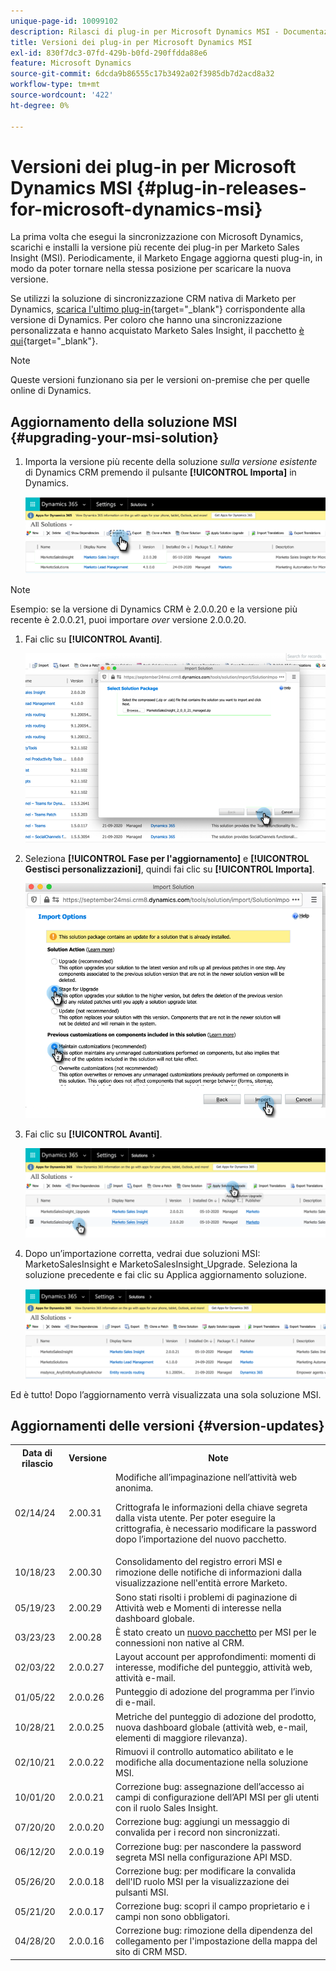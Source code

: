 ```yaml
---
unique-page-id: 10099102
description: Rilasci di plug-in per Microsoft Dynamics MSI - Documentazione di Marketo - Documentazione del prodotto
title: Versioni dei plug-in per Microsoft Dynamics MSI
exl-id: 830f7dc3-07fd-429b-b0fd-290ffdda88e6
feature: Microsoft Dynamics
source-git-commit: 6dcda9b86555c17b3492a02f3985db7d2acd8a32
workflow-type: tm+mt
source-wordcount: '422'
ht-degree: 0%

---
```


# Versioni dei plug-in per Microsoft Dynamics MSI {#plug-in-releases-for-microsoft-dynamics-msi}

La prima volta che esegui la sincronizzazione con Microsoft Dynamics, scarichi e installi la versione più recente dei plug-in per Marketo Sales Insight (MSI). Periodicamente, il Marketo Engage aggiorna questi plug-in, in modo da poter tornare nella stessa posizione per scaricare la nuova versione.

Se utilizzi la soluzione di sincronizzazione CRM nativa di Marketo per Dynamics, [scarica l&#39;ultimo plug-in](/help/marketo/product-docs/marketo-sales-insight/msi-for-microsoft-dynamics/installing/download-the-marketo-sales-insight-solution-for-microsoft-dynamics.md){target="_blank"} corrispondente alla versione di Dynamics. Per coloro che hanno una sincronizzazione personalizzata e hanno acquistato Marketo Sales Insight, il pacchetto [è qui](https://mktg-cdn.marketo.com/community/MarketoSalesInsight_NonNative.zip){target="_blank"}.

>[!NOTE]
>
>Queste versioni funzionano sia per le versioni on-premise che per quelle online di Dynamics.

## Aggiornamento della soluzione MSI {#upgrading-your-msi-solution}

1. Importa la versione più recente della soluzione _sulla versione esistente_ di Dynamics CRM premendo il pulsante **[!UICONTROL Importa]** in Dynamics.

   ![](assets/plug-in-releases-for-microsoft-dynamics-msi-1.png)

>[!NOTE]
>
>Esempio: se la versione di Dynamics CRM è 2.0.0.20 e la versione più recente è 2.0.0.21, puoi importare _over_ versione 2.0.0.20.

1. Fai clic su **[!UICONTROL Avanti]**.

   ![](assets/plug-in-releases-for-microsoft-dynamics-msi-2.png)

1. Seleziona **[!UICONTROL Fase per l&#39;aggiornamento]** e **[!UICONTROL Gestisci personalizzazioni]**, quindi fai clic su **[!UICONTROL Importa]**.

   ![](assets/plug-in-releases-for-microsoft-dynamics-msi-3.png)

1. Fai clic su **[!UICONTROL Avanti]**.

   ![](assets/plug-in-releases-for-microsoft-dynamics-msi-4.png)

1. Dopo un’importazione corretta, vedrai due soluzioni MSI: MarketoSalesInsight e MarketoSalesInsight_Upgrade. Seleziona la soluzione precedente e fai clic su Applica aggiornamento soluzione.

   ![](assets/plug-in-releases-for-microsoft-dynamics-msi-5.png)

Ed è tutto! Dopo l’aggiornamento verrà visualizzata una sola soluzione MSI.

## Aggiornamenti delle versioni {#version-updates}

<table> 
 <tbody> 
  <tr> 
   <th>Data di rilascio</th> 
   <th>Versione</th> 
   <th>Note</th> 
  </tr>
  <tr> 
   <td>02/14/24</td> 
   <td>2.00.31</td> 
   <td>Modifiche all’impaginazione nell’attività web anonima.
   <p>
   Crittografa le informazioni della chiave segreta dalla vista utente. Per poter eseguire la crittografia, è necessario modificare la password dopo l’importazione del nuovo pacchetto.</td> 
  </tr>
  <tr> 
   <td>10/18/23</td> 
   <td>2.00.30</td> 
   <td>Consolidamento del registro errori MSI e rimozione delle notifiche di informazioni dalla visualizzazione nell'entità errore Marketo.</td> 
  </tr>
  <tr> 
   <td>05/19/23</td> 
   <td>2.00.29</td> 
   <td>Sono stati risolti i problemi di paginazione di Attività web e Momenti di interesse nella dashboard globale.</td> 
  </tr>
  <tr> 
   <td>03/23/23</td> 
   <td>2.00.28</td> 
   <td>È stato creato un <a href="https://mktg-cdn.marketo.com/community/MarketoSalesInsight_NonNative.zip">nuovo pacchetto</a> per MSI per le connessioni non native al CRM.</td> 
  </tr>
  <tr> 
   <td>02/03/22</td> 
   <td>2.0.0.27</td> 
   <td>Layout account per approfondimenti: momenti di interesse, modifiche del punteggio, attività web, attività e-mail.</td> 
  </tr>
  <tr> 
   <td>01/05/22</td> 
   <td>2.0.0.26</td> 
   <td>Punteggio di adozione del programma per l’invio di e-mail.</td> 
  </tr>
  <tr> 
   <td>10/28/21</td> 
   <td>2.0.0.25</td> 
   <td>Metriche del punteggio di adozione del prodotto, nuova dashboard globale (attività web, e-mail, elementi di maggiore rilevanza).</td> 
  </tr>
  <tr> 
   <td>02/10/21</td> 
   <td>2.0.0.22</td> 
   <td>Rimuovi il controllo automatico abilitato e le modifiche alla documentazione nella soluzione MSI.</td> 
  </tr>
  <tr> 
   <td>10/01/20</td> 
   <td>2.0.0.21</td> 
   <td>Correzione bug: assegnazione dell’accesso ai campi di configurazione dell’API MSI per gli utenti con il ruolo Sales Insight.</td> 
  </tr> 
  <tr> 
   <td>07/20/20</td> 
   <td>2.0.0.20</td> 
   <td>Correzione bug: aggiungi un messaggio di convalida per i record non sincronizzati.</td> 
  </tr> 
  <tr> 
   <td>06/12/20</td> 
   <td>2.0.0.19</td> 
   <td>Correzione bug: per nascondere la password segreta MSI nella configurazione API MSD.</td> 
  </tr> 
  <tr> 
   <td>05/26/20</td> 
   <td>2.0.0.18</td> 
   <td>Correzione bug: per modificare la convalida dell'ID ruolo MSI per la visualizzazione dei pulsanti MSI.</td> 
  </tr> 
  <tr> 
   <td>05/21/20</td> 
   <td>2.0.0.17</td> 
   <td>Correzione bug: scopri il campo proprietario e i campi non sono obbligatori.</td> 
  </tr> 
  <tr> 
   <td>04/28/20</td> 
   <td>2.0.0.16</td> 
   <td>Correzione bug: rimozione della dipendenza del collegamento per l'impostazione della mappa del sito di CRM MSD.</td> 
  </tr> 
 </tbody> 
</table>
